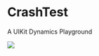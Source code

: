CrashTest
=========

A UIKit Dynamics Playground

![](https://raw.github.com/bignerdranch/CrashTest/master/CrashTest%20screenshot.png)


